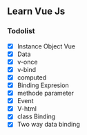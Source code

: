 ## Learn Vue Js

### Todolist
- [x] Instance Object Vue
- [x] Data
- [x] v-once
- [x] v-bind
- [x] computed
- [x] Binding Expresion
- [x] methode parameter
- [x] Event
- [x] V-html
- [x] class Binding
- [x] Two way data binding